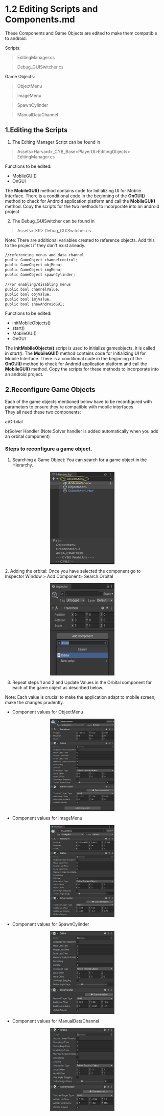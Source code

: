 # 1.2 Editing Scripts and Components.md


These Components and Game Objects are edited to make them compatible to android.

Scripts: 
>EditingManager.cs

>Debug_GUISwitcher.cs

Game Objects:
>ObjectMenu

>ImageMenu

>SpawnCylinder

>ManualDataChannel


## 1.Editing the Scripts

1) The Editing Manager Script can be found in 
>Assets>Harvard>_CYB_Base>PlayerUI>EditingObjects> EditingManager.cs


Functions to be edited: 
* MobileGUI()
* OnGUI


The **MobileGUI()** method contains code for Initializing UI for Mobile Interface. There is a conditional code in the beginning of the **OnGUI()** method to check for Android application platform and call the **MobileGUI()** method. Copy the scripts for the two methods to incorporate into an android project. 

2) The Debug_GUISwitcher can be found in 

> Assets> XR> Debug_GUISwitcher.cs

Note: There are additional variables created to reference objects. Add this to the project if they don't exist already. 

    //referencing menus and data channel 
    public GameObject channelcontrol;
    public GameObject objMenu;
    public GameObject imgMenu;
    public GameObject spawnCylinder;

    //For enabling/disabling menus 
    public bool channelValue;
    public bool objValue;
    public bool imjValue;
    public bool showAndroidGUI; 
    

Functions to be edited: 
* initMobileObjects()
* start()
* MobileGUI()
* OnGUI
    
    
The **initMobileObjects()** script is used to initialize gameobjects, it is called in *start()*. 
The **MobileGUI()** method contains code for Initializing UI for Mobile Interface. There is a conditional code in the beginning of the **OnGUI()** method to check for Android application platform and call the **MobileGUI()** method. Copy the scripts for these methods to incorporate into an android project.



## 2.Reconfigure Game Objects

Each of the game objects mentioned below have to be reconfigured with parameters to ensure they're compatible with mobile interfaces.</br> 
They all need these two components:

a)Orbital

b)Solver Handler
(Note:Solver handler is added automatically when you add an orbital component) 


### Steps to reconfigure a game object.
1. Searching a Game Object: You can search for a game object in the Hierarchy.
<p align="center">
<picture>
  <img align="center"  src="https://github.com/shankar-r19/CYBS-MArkdown-files/blob/main/Android%20Documentation/Images/SEARCHING%20FOR%20OBJECTS.png" width= "210" height="300">
</picture>
</p>
2. Adding the orbital: Once you have selected the component go to Inspector Window > Add Component> Search Orbital
<p align="center">
<picture>
  <img align="center"  src="https://github.com/shankar-r19/CYBS-MArkdown-files/blob/main/Android%20Documentation/Images/Adding%20Orbital.png" width= "210" height="300">
</picture>
</p>

3. Repeat steps 1 and 2 and Update Values in the Orbital component for each of the game object as described below.

Note: Each value is crucial to make the application adapt to mobile screen, make the changes prudently.

* Component values for ObjectMenu
<p align="center">
<picture>
  <img align="center"  src="https://github.com/shankar-r19/CYBS-MArkdown-files/blob/main/Android%20Documentation/Images/objectMenu.png" width= "210" height="300">
</picture>
</p>

* Component values for ImageMenu
<p align="center">
<picture>
  <img align="center"  src="https://github.com/shankar-r19/CYBS-MArkdown-files/blob/main/Android%20Documentation/Images/imagemenu.png" width= "210" height="300">
</picture>
</p>

* Component values for SpawnCylinder
<p align="center">
<picture>
  <img align="center"  src="https://github.com/shankar-r19/CYBS-MArkdown-files/blob/main/Android%20Documentation/Images/SpawnCylinder.png" width= "210" height="270">
</picture>
</p>

* Component values for ManualDataChannel
<p align="center">
<picture>
  <img align="center"  src="https://github.com/shankar-r19/CYBS-MArkdown-files/blob/main/Android%20Documentation/Images/ManualDataChannel.png" width= "210" height="270">
</picture>
</p>

